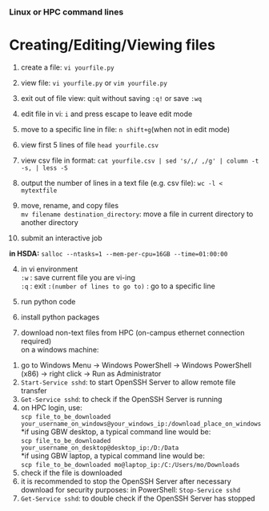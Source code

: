 ### Linux or HPC command lines 
# Creating/Editing/Viewing files <br>
1. create a file: ```vi yourfile.py```
2. view file: ```vi yourfile.py``` or ```vim yourfile.py```
3. exit out of file view: quit without saving ```:q!``` or save ```:wq```
4. edit file in vi: ```i``` and press escape to leave edit mode
5. move to a specific line in file: ```n shift+g```(when not in edit mode)
6. view first 5 lines of file ```head yourfile.csv```
7. view csv file in format: 
```cat yourfile.csv | sed 's/,/ ,/g' | column -t -s, | less -S```
8. output the number of lines in a text file (e.g. csv file): 
```wc -l < mytextfile```
9. move, rename, and copy files  
```mv filename destination_directory```: move a file in current directory to another directory  

10. submit an interactive job 

**in HSDA:**
```salloc --ntasks=1 --mem-per-cpu=16GB --time=01:00:00```



4. in vi environment  
```:w``` : save current file you are vi-ing  
```:q``` : exit 
```:(number of lines to go to)``` : go to a specific line  


6. run python code 

7. install python packages 

8. download non-text files from HPC (on-campus ethernet connection required)  
on a windows machine:  
1) go to Windows Menu -> Windows PowerShell -> Windows PowerShell (x86) -> right click -> Run as Administrator  
2) ```Start-Service sshd```: to start OpenSSH Server to allow remote file transfer    
3) ```Get-Service sshd```: to check if the OpenSSH Server is running  
4) on HPC login, use:  
```scp file_to_be_downloaded your_username_on_windows@your_windows_ip:/download_place_on_windows```  
*if using GBW desktop, a typical command line would be:  
```scp file_to_be_downloaded your_username_on_desktop@desktop_ip:/D:/Data```  
*if using GBW laptop, a typical command line would be:  
```scp file_to_be_downloaded mo@laptop_ip:/C:/Users/mo/Downloads```  
5) check if the file is downloaded  
6) it is recommended to stop the OpenSSH Server after necessary download for security purposes: in PowerShell: ```Stop-Service sshd```  
7) ```Get-Service sshd```: to double check if the OpenSSH Server has stopped  
